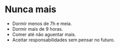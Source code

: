 Nunca mais
==========

* Dormir menos de 7h e meia.
* Dormir mais de 9 horas.
* Comer até não aguentar mais.
* Aceitar responsabilidades sem pensar no futuro.